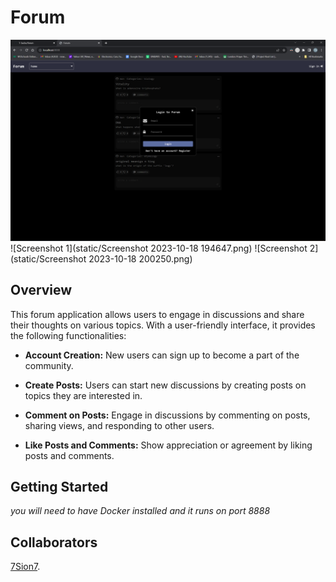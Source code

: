 # Forum

![Placeholder Image](static/forum1.png)
![Screenshot 1](static/Screenshot 2023-10-18 194647.png)
![Screenshot 2](static/Screenshot 2023-10-18 200250.png)


## Overview

This forum application allows users to engage in discussions and share their thoughts on various topics. With a user-friendly interface, it provides the following functionalities:

- **Account Creation:** New users can sign up to become a part of the community.
  
- **Create Posts:** Users can start new discussions by creating posts on topics they are interested in.
  
- **Comment on Posts:** Engage in discussions by commenting on posts, sharing views, and responding to other users.
  
- **Like Posts and Comments:** Show appreciation or agreement by liking posts and comments.

## Getting Started

*you will need to have Docker installed and it runs on port 8888*

## Collaborators

 [7Sion7](https://github.com/7Sion7).

<!--## Contributions 

We welcome contributions! If you'd like to contribute, please create a pull request.

## License

*You can mention the license here if you have one.*-->

